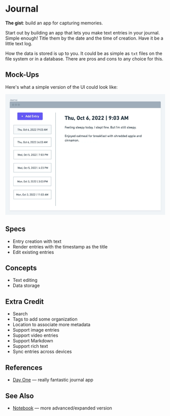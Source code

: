 # Journal

**The gist**: build an app for capturing memories.

Start out by building an app that lets you make text entries in your journal. Simple enough! Title them by the date and the time of creation. Have it be a little text log.

How the data is stored is up to you. It could be as simple as `txt` files on the file system or in a database. There are pros and cons to any choice for this.

## Mock-Ups

Here's what a simple version of the UI could look like:

![Journal mock-up](./img/journal.webp)

## Specs

- Entry creation with text
- Render entries with the timestamp as the title
- Edit existing entries

## Concepts

- Text editing
- Data storage

## Extra Credit

- Search
- Tags to add some organization
- Location to associate more metadata
- Support image entries
- Support video entries
- Support Markdown
- Support rich text
- Sync entries across devices

## References

- [Day One](https://dayoneapp.com) — really fantastic journal app

## See Also

- [Notebook](./notebook.md) — more advanced/expanded version
